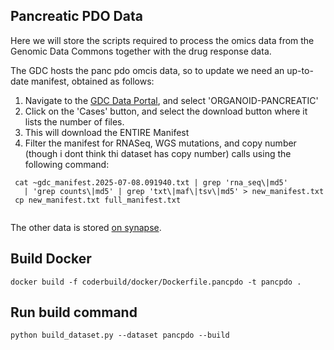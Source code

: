 ## Pancreatic PDO Data


Here we will store the scripts required to process the omics data from the
Genomic Data Commons together with the drug response data. 

The GDC hosts the panc pdo omcis data, so to update we need an
up-to-date manifest, obtained as follows:


1. Navigate to the [GDC Data
   Portal](https://portal.gdc.cancer.gov/analysis_page?app=Projects),
   and select 'ORGANOID-PANCREATIC'
2. Click on the 'Cases' button, and select the download button where
   it lists the number of files.
3. This will download the ENTIRE Manifest
4. Filter the manifest for RNASeq, WGS mutations, and copy number
   (though i dont think thi dataset has copy number)
   calls using the following command:
```
 cat ~gdc_manifest.2025-07-08.091940.txt | grep 'rna_seq\|md5'
   | 'grep counts\|md5' | grep 'txt\|maf\|tsv\|md5' > new_manifest.txt
 cp new_manifest.txt full_manifest.txt
 
```

The other data is stored [on synapse](https://www.synapse.org/Synapse:syn64597875). 



## Build Docker

```
docker build -f coderbuild/docker/Dockerfile.pancpdo -t pancpdo . 
```

## Run build command
```
python build_dataset.py --dataset pancpdo --build
```

